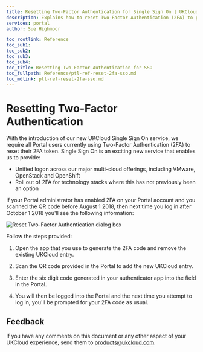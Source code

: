 ```yaml
---
title: Resetting Two-Factor Authentication for Single Sign On | UKCloud Ltd
description: Explains how to reset Two-Factor Authentication (2FA) to prepare for Single Sign On (SSO)
services: portal
author: Sue Highmoor

toc_rootlink: Reference
toc_sub1: 
toc_sub2:
toc_sub3:
toc_sub4:
toc_title: Resetting Two-Factor Authentication for SSO
toc_fullpath: Reference/ptl-ref-reset-2fa-sso.md
toc_mdlink: ptl-ref-reset-2fa-sso.md
---
```


# Resetting Two-Factor Authentication

With the introduction of our new UKCloud Single Sign On service, we require all Portal users currently using Two-Factor Authentication (2FA) to reset their 2FA token. Single Sign On is an exciting new service that enables us to provide:

- Unified logon across our major multi-cloud offerings, including VMware, OpenStack and OpenShift
- Roll out of 2FA for technology stacks where this has not previously been an option

If your Portal administrator has enabled 2FA on your Portal account and you scanned the QR code before August 1 2018, then next time you log in after October 1 2018 you'll see the following information:

![Reset Two-Factor Authentication dialog box](/images/ptl-2fa-reset.png)

Follow the steps provided:

1. Open the app that you use to generate the 2FA code and remove the existing UKCloud entry.

2. Scan the QR code provided in the Portal to add the new UKCloud entry.

3. Enter the six digit code generated in your authenticator app into the field in the Portal.

4. You will then be logged into the Portal and the next time you attempt to log in, you'll be prompted for your 2FA code as usual.

## Feedback

If you have any comments on this document or any other aspect of your UKCloud experience, send them to <products@ukcloud.com>.